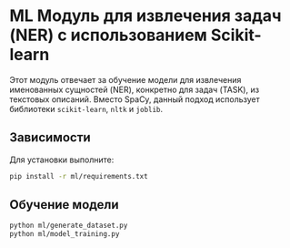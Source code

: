 # ML Модуль для извлечения задач (NER) с использованием Scikit-learn

Этот модуль отвечает за обучение модели для извлечения именованных сущностей (NER), конкретно для задач (TASK), из текстовых описаний. Вместо SpaCy, данный подход использует библиотеки `scikit-learn`, `nltk` и `joblib`.

## Зависимости

Для установки выполните:
```bash
pip install -r ml/requirements.txt
```

## Обучение модели

```bash
python ml/generate_dataset.py
python ml/model_training.py
```